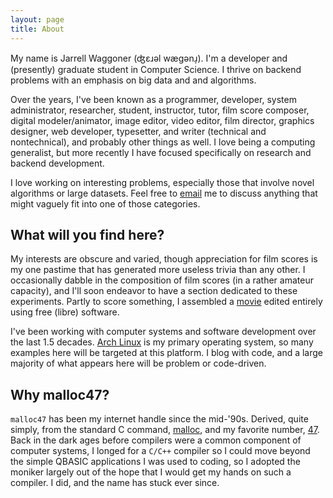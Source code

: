 ```yaml
---
layout: page
title: About
---
```


My name is Jarrell Waggoner (ʤɛɹәl wægәnɹ̩).  I'm a developer and
(presently) graduate student in Computer Science.  I thrive on backend
problems with an emphasis on big data and and algorithms.

Over the years, I've been known as a programmer, developer, system
administrator, researcher, student, instructor, tutor, film score
composer, digital modeler/animator, image editor, video editor, film
director, graphics designer, web developer, typesetter, and writer
(technical and nontechnical), and probably other things as well. I
love being a computing generalist, but more recently I have focused
specifically on research and backend development.

I love working on interesting problems, especially those that involve
novel algorithms or large datasets.  Feel free to
[email](mailto:malloc47@gmail.com) me to discuss anything that might
vaguely fit into one of those categories.

## What will you find here?

My interests are obscure and varied, though appreciation for film
scores is my one pastime that has generated more useless trivia than
any other. I occasionally dabble in the composition of film scores (in
a rather amateur capacity), and I'll soon endeavor to have a section
dedicated to these experiments.  Partly to score something, I
assembled a [movie](http://www.youtube.com/watch?v=l7jBdt6MVw4 "Fit
For Society") edited entirely using free (libre) software.

I've been working with computer systems and software development over
the last 1.5 decades.  [Arch Linux](http://www.archlinux.org/) is my
primary operating system, so many examples here will be targeted at
this platform.  I blog with code, and a large majority of what appears
here will be problem or code-driven.  

## Why malloc47?

`malloc47` has been my internet handle since the mid-'90s. Derived,
quite simply, from the standard C command,
[malloc](http://en.wikipedia.org/wiki/Malloc), and my favorite number,
[47](http://www.47.net/47society/).  Back in the dark ages before
compilers were a common component of computer systems, I longed for a
`C/C++` compiler so I could move beyond the simple QBASIC applications
I was used to coding, so I adopted the moniker largely out of the hope
that I would get my hands on such a compiler.  I did, and the name has
stuck ever since.